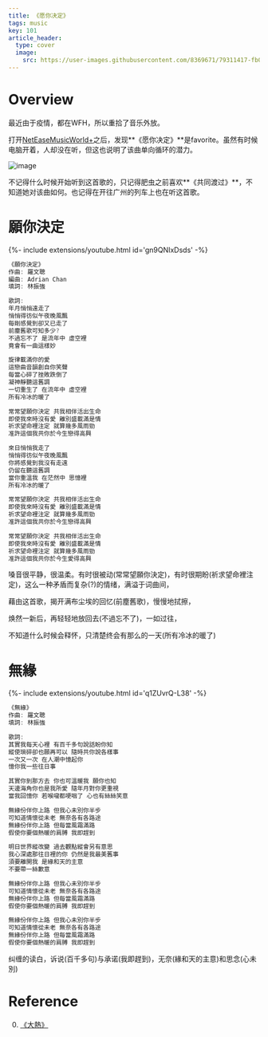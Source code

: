 ```yaml
---
title: 《愿你决定》
tags: music
key: 101
article_header:
  type: cover
  image:
    src: https://user-images.githubusercontent.com/8369671/79311417-fb07bc00-7f2f-11ea-9916-65045466dccd.png
---
```


# Overview
最近由于疫情，都在WFH，所以重拾了音乐外放。

打开[NetEaseMusicWorld+](https://github.com/nondanee/NetEaseMusicWorldPlus)之后，发现**《愿你决定》**是favorite。虽然有时候电脑开着，人却没在听，但这也说明了该曲单向循环的潜力。

![image](https://user-images.githubusercontent.com/8369671/79305879-c3e0dd00-7f26-11ea-9b0e-1c0ddf8b5d4b.png)

不记得什么时候开始听到这首歌的，只记得肥虫之前喜欢**《共同渡过》**，不知道她对该曲如何。也记得在开往广州的列车上也在听这首歌。

# 願你決定
<div>{%- include extensions/youtube.html id='gn9QNIxDsds' -%}</div>

```go
《願你決定》
作曲: 羅文聰
編曲: Adrian Chan
填詞: 林振強

歌詞:
年月悄悄遠走了
悄悄得彷似午夜晚風飄
每剛感覺到卻又已走了
前塵舊歌可知多少?
不過忘不了 是流年中 虛空裡
竟會有一曲這樣妙

旋律載滿你的愛
這戀曲音韻創自你笑聲
每當心碎了挫敗跌倒了
凝神靜聽這舊調
一切重生了 在流年中 虛空裡
所有冷冰的暖了

常常望願你決定 共我相伴活出生命
即使我來時沒有愛 離別盛載滿是情
祈求望命裡注定 就算幾多風雨勁
准許這個我共你於今生戀得高興

來日悄悄我走了
悄悄得彷似午夜晚風飄
你將感覺到我沒有走遠
仍留在聽這舊調
當你重溫我 在茫然中 思憶裡
所有冷冰的暖了

常常望願你決定 共我相伴活出生命
即使我來時沒有愛 離別盛載滿是情
祈求望命裡注定 就算幾多風雨勁
准許這個我共你於今生戀得高興

常常望願你決定 共我相伴活出生命
即使我來時沒有愛 離別盛載滿是情
祈求望命裡注定 就算幾多風雨勁
准許這個我共你於今生愛得高興
```

嗓音很平静，很温柔。有时很被动(常常望願你決定)，有时很期盼(祈求望命裡注定)，这么一种矛盾而复杂(?)的情绪，满溢于词曲间，

藉由这首歌，揭开满布尘埃的回忆(前塵舊歌)，慢慢地拭擦，

焕然一新后，再轻轻地放回去(不過忘不了)，一如过往，

不知道什么时候会释怀，只清楚终会有那么的一天(所有冷冰的暖了)

# 無緣
<div>{%- include extensions/youtube.html id='q1ZUvrQ-L38' -%}</div>

```go
《無緣》
作曲: 羅文聰
填詞: 林振強

歌詞:
其實我每天心裡 有百千多句說話盼你知
縱使瑣碎卻也願再可以 隨時共你說各樣事
一次又一次 在人潮中憶起你
憶你我一些往日事

其實你到那方去 你也可溫暖我 願你也知
天邊海角你也是我所愛 隨年月對你更重視
當我回憶你 若喉嚨都哽咽了 心也有絲絲笑意

無緣份伴你上路 但我心未別你半步
可知道情懷從未老 無奈各有各路途
無緣份伴你上路 但每當風霜滿路
假使你要個熱暖的肩膊 我即趕到

明日世界縱改變 過去觀點縱會另有意思
我心深處那往日裡的你 仍然是我最美舊事
須要離開我 是緣和天的主意
不要帶一絲歉意

無緣份伴你上路 但我心未別你半步
可知道情懷從未老 無奈各有各路途
無緣份伴你上路 但每當風霜滿路
假使你要個熱暖的肩膊 我即趕到

無緣份伴你上路 但我心未別你半步
可知道情懷從未老 無奈各有各路途
無緣份伴你上路 但每當風霜滿路
假使你要個熱暖的肩膊 我即趕到
```

纠缠的读白，诉说(百千多句)与承诺(我即趕到)，无奈(緣和天的主意)和思念(心未別)

# Reference
0. [《大熱》](https://zh.wikipedia.org/zh-hk/%E5%A4%A7%E7%86%B1)
